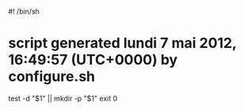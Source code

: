 #! /bin/sh
# script generated lundi 7 mai 2012, 16:49:57 (UTC+0000) by configure.sh

test -d "$1" || mkdir -p "$1"
exit 0

